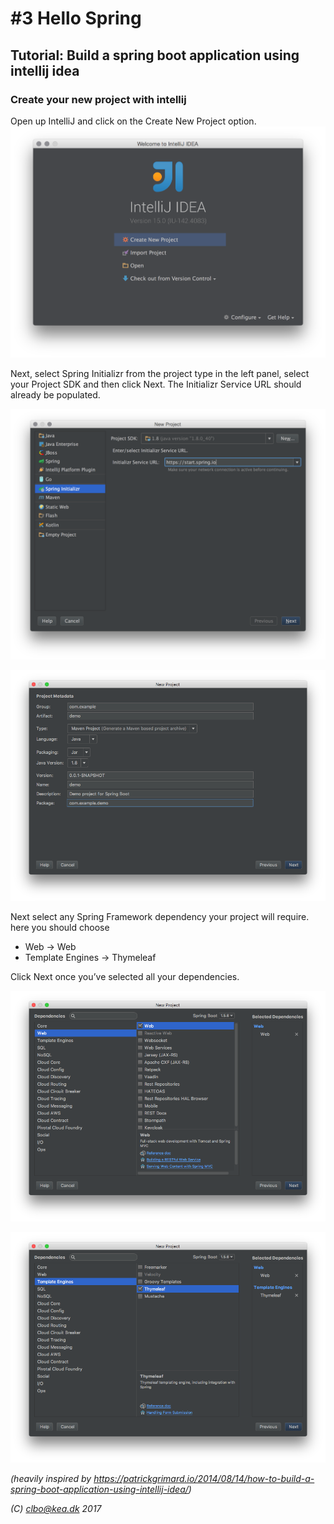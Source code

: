 # #3 Hello Spring
## Tutorial: Build a spring boot application using intellij idea

### Create your new project with intellij
Open up IntelliJ and click on the Create New Project option.
![](/rsc/1.png)


Next, select Spring Initializr from the project type in the left panel, select your Project SDK and then click Next.  The Initializr Service URL should already be populated.    


![](/rsc/2.png)



![](/rsc/3.png)

Next select any Spring Framework dependency your project will require. here you should choose
* Web -> Web
* Template Engines -> Thymeleaf    

Click Next once you’ve selected all your dependencies.


![](/rsc/4.png)

![](/rsc/5.png)

_(heavily inspired by https://patrickgrimard.io/2014/08/14/how-to-build-a-spring-boot-application-using-intellij-idea/)_

_(C) clbo@kea.dk 2017_
